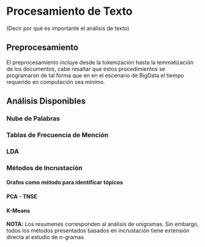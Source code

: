 # Procesamiento de Texto 

(Decir por qué es importante el análisis de texto)

## Preprocesamiento

El preprocesamiento incluye desde la tokenización hasta la lemmatización de los documentos, cabe resaltar que estos procedimientos se programaron de tal forma que en en el escenario de BigData el tiempo requerido en computación sea mínimo.

## Análisis Disponibles 

### Nube de Palabras

### Tablas de Frecuencia de Mención

### LDA 

### Métodos de Incrustación 

#### Grafos como método para identificar tópicos

#### PCA - TNSE 

#### K-Means

**NOTA:** Los resumenes corresponden al análisis de unigramas. Sin embargo, todos los métodos presentados basados en incrustación tiene extensión directa al estudio de n-gramas
